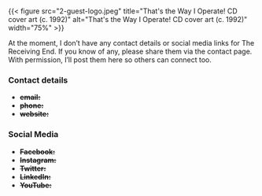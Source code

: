 #
{{< figure src="2-guest-logo.jpeg" title="That's the Way I Operate! CD cover art (c. 1992)" alt="That's the Way I Operate! CD cover art (c. 1992)" width="75%" >}}

At the moment, I don’t have any contact details or social media links for The Receiving End. If you know of any, please 
share them via the contact page. With permission, I’ll post them here so others can connect too.

### Contact details

- ~~**email:**~~
- ~~**phone:**~~
- ~~**website:**~~

### Social Media

- ~~**Facebook:**~~
- ~~**Instagram:**~~
- ~~**Twitter:**~~
- ~~**LinkedIn:**~~
- ~~**YouTube:**~~
